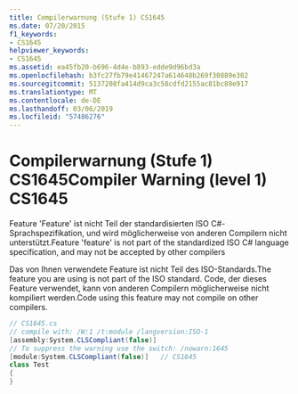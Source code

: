 ```yaml
---
title: Compilerwarnung (Stufe 1) CS1645
ms.date: 07/20/2015
f1_keywords:
- CS1645
helpviewer_keywords:
- CS1645
ms.assetid: ea45fb20-b696-4d4e-b893-edde9d96bd3a
ms.openlocfilehash: b3fc27fb79e41467247a614648b269f30889e302
ms.sourcegitcommit: 5137208fa414d9ca3c58cdfd2155ac81bc89e917
ms.translationtype: MT
ms.contentlocale: de-DE
ms.lasthandoff: 03/06/2019
ms.locfileid: "57486276"
---
```

# <a name="compiler-warning-level-1-cs1645"></a><span data-ttu-id="c21f7-102">Compilerwarnung (Stufe 1) CS1645</span><span class="sxs-lookup"><span data-stu-id="c21f7-102">Compiler Warning (level 1) CS1645</span></span>

<span data-ttu-id="c21f7-103">Feature 'Feature' ist nicht Teil der standardisierten ISO C#-Sprachspezifikation, und wird möglicherweise von anderen Compilern nicht unterstützt.</span><span class="sxs-lookup"><span data-stu-id="c21f7-103">Feature 'feature' is not part of the standardized ISO C# language specification, and may not be accepted by other compilers</span></span>

<span data-ttu-id="c21f7-104">Das von Ihnen verwendete Feature ist nicht Teil des ISO-Standards.</span><span class="sxs-lookup"><span data-stu-id="c21f7-104">The feature you are using is not part of the ISO standard.</span></span> <span data-ttu-id="c21f7-105">Code, der dieses Feature verwendet, kann von anderen Compilern möglicherweise nicht kompiliert werden.</span><span class="sxs-lookup"><span data-stu-id="c21f7-105">Code using this feature may not compile on other compilers.</span></span>

```csharp
// CS1645.cs
// compile with: /W:1 /t:module /langversion:ISO-1
[assembly:System.CLSCompliant(false)]
// To suppress the warning use the switch: /nowarn:1645
[module:System.CLSCompliant(false)]   // CS1645
class Test
{
}
```
